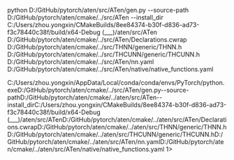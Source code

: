python D:/GitHub/pytorch/aten/src/ATen/gen.py --source-path D:/GitHub/pytorch/aten/cmake/../src/ATen --install_dir C:/Users/zhou.yongxin/CMakeBuilds/8ee84374-b30f-d836-ad73-f3c78440c38f/build/x64-Debug (___)/aten/src/ATen D:/GitHub/pytorch/aten/cmake/../src/ATen/Declarations.cwrap D:/GitHub/pytorch/aten/cmake/../src/THNN/generic/THNN.h D:/GitHub/pytorch/aten/cmake/../src/THCUNN/generic/THCUNN.h D:/GitHub/pytorch/aten/cmake/../src/ATen/nn.yaml D:/GitHub/pytorch/aten/cmake/../src/ATen/native/native_functions.yaml

C:/Users/zhou.yongxin/AppData/Local/conda/conda/envs/PyTorch/python.exeD:/GitHub/pytorch/aten/cmake/../src/ATen/gen.py--source-pathD:/GitHub/pytorch/aten/cmake/../aten/src/ATen--install_dirC:/Users/zhou.yongxin/CMakeBuilds/8ee84374-b30f-d836-ad73-f3c78440c38f/build/x64-Debug (___)/aten/src/ATenD:/GitHub/pytorch/aten/cmake/../aten/src/ATen/Declarations.cwrapD:/GitHub/pytorch/aten/cmake/../aten/src/THNN/generic/THNN.hD:/GitHub/pytorch/aten/cmake/../aten/src/THCUNN/generic/THCUNN.hD:/GitHub/pytorch/aten/cmake/../aten/src/ATen/nn.yamlD:/GitHub/pytorch/aten/cmake/../aten/src/ATen/native/native_functions.yaml
1> 